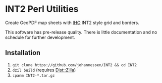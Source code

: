 INT2 Perl Utilities
===================

Create GeoPDF map sheets with [IHO][] INT2 style grid and borders.

This software has pre-release quality. There is little documentation and no
schedule for further development.

[IHO]: https://www.iho.int/


Installation
------------

 1. `git clone https://github.com/johannessen/INT2 && cd INT2`
 1. `dzil build` (requires [Dist::Zilla][])
 1. `cpanm INT2-*.tar.gz`

[Dist::Zilla]: https://metacpan.org/release/Dist-Zilla
